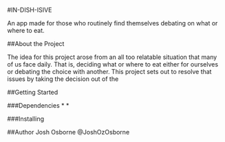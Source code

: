 #IN-DISH-ISIVE

An app made for those who routinely find themselves debating on what or where to eat.

##About the Project

The idea for this project arose from an all too relatable situation that many of us face daily. That is, deciding what or where to eat either for ourselves or debating the choice with another. This project sets out to resolve that issues by taking the decision out of the 

##Getting Started

###Dependencies
*
*

###Installing

##Author
Josh Osborne
@JoshOzOsborne

